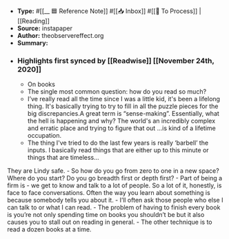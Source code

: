 - **Type:** #[[__ 🟦  Reference Note]] #[[📥 Inbox]] #[[📝 To Process]] | [[Reading]]
- **Source:**  instapaper
- **Author:** theobservereffect.org
- **Summary:**
- ### Highlights first synced by [[Readwise]] [[November 24th, 2020]]
    - On books 
    - The single most common question: how do you read so much? 
    - I’ve really read all the time since I was a little kid, it's been a lifelong thing. It's basically trying to try to fill in all the puzzle pieces for the big discrepancies.A great term is “sense-making”. Essentially, what the hell is happening and why? The world's an incredibly complex and erratic place and trying to figure that out ...is kind of a lifetime occupation. 
    - The thing I've tried to do the last few years is really ‘barbell’ the inputs. I basically read things that are either up to this minute or things that are timeless...

They are Lindy safe. 
    - So how do you go from zero to one in a new space? Where do you start? Do you go breadth first or depth first? 
    - Part of being a firm is - we get to know and talk to a lot of people. So a lot of it, honestly, is face to face conversations. Often the way you learn about something is because somebody tells you about it. 
    - I’ll often ask those people who else I can talk to or what I can read. 
    - The problem of having to finish every book is you’re not only spending time on books you shouldn’t be but it also causes you to stall out on reading in general. 
    - The other technique is to read a dozen books at a time. 
